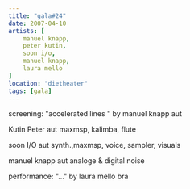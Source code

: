 ```yaml
---
title: "gala#24"
date: 2007-04-10
artists: [
    manuel knapp,
    peter kutin,
    soon i/o,
    manuel knapp,
    laura mello
]
location: "dietheater"
tags: [gala]
---
```

screening: "accelerated lines " by manuel knapp	aut
 	 
Kutin Peter	aut
maxmsp, kalimba, flute	 
 	 
soon I/O	aut
synth.,maxmsp, voice, sampler, visuals	 
 	 
manuel knapp	aut
analoge & digital noise	 
 	 
performance: "..." by laura mello	bra
